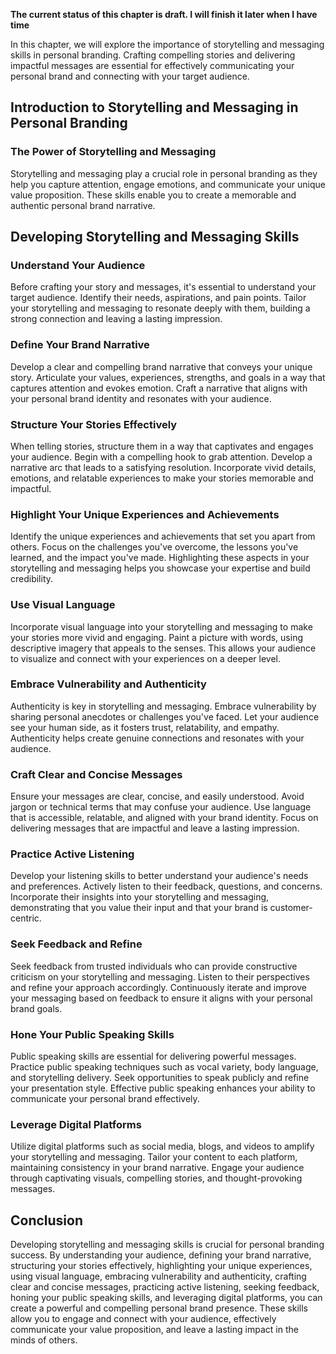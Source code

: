 **The current status of this chapter is draft. I will finish it later when I have time**

In this chapter, we will explore the importance of storytelling and messaging skills in personal branding. Crafting compelling stories and delivering impactful messages are essential for effectively communicating your personal brand and connecting with your target audience.

Introduction to Storytelling and Messaging in Personal Branding
---------------------------------------------------------------

### The Power of Storytelling and Messaging

Storytelling and messaging play a crucial role in personal branding as they help you capture attention, engage emotions, and communicate your unique value proposition. These skills enable you to create a memorable and authentic personal brand narrative.

Developing Storytelling and Messaging Skills
--------------------------------------------

### Understand Your Audience

Before crafting your story and messages, it's essential to understand your target audience. Identify their needs, aspirations, and pain points. Tailor your storytelling and messaging to resonate deeply with them, building a strong connection and leaving a lasting impression.

### Define Your Brand Narrative

Develop a clear and compelling brand narrative that conveys your unique story. Articulate your values, experiences, strengths, and goals in a way that captures attention and evokes emotion. Craft a narrative that aligns with your personal brand identity and resonates with your audience.

### Structure Your Stories Effectively

When telling stories, structure them in a way that captivates and engages your audience. Begin with a compelling hook to grab attention. Develop a narrative arc that leads to a satisfying resolution. Incorporate vivid details, emotions, and relatable experiences to make your stories memorable and impactful.

### Highlight Your Unique Experiences and Achievements

Identify the unique experiences and achievements that set you apart from others. Focus on the challenges you've overcome, the lessons you've learned, and the impact you've made. Highlighting these aspects in your storytelling and messaging helps you showcase your expertise and build credibility.

### Use Visual Language

Incorporate visual language into your storytelling and messaging to make your stories more vivid and engaging. Paint a picture with words, using descriptive imagery that appeals to the senses. This allows your audience to visualize and connect with your experiences on a deeper level.

### Embrace Vulnerability and Authenticity

Authenticity is key in storytelling and messaging. Embrace vulnerability by sharing personal anecdotes or challenges you've faced. Let your audience see your human side, as it fosters trust, relatability, and empathy. Authenticity helps create genuine connections and resonates with your audience.

### Craft Clear and Concise Messages

Ensure your messages are clear, concise, and easily understood. Avoid jargon or technical terms that may confuse your audience. Use language that is accessible, relatable, and aligned with your brand identity. Focus on delivering messages that are impactful and leave a lasting impression.

### Practice Active Listening

Develop your listening skills to better understand your audience's needs and preferences. Actively listen to their feedback, questions, and concerns. Incorporate their insights into your storytelling and messaging, demonstrating that you value their input and that your brand is customer-centric.

### Seek Feedback and Refine

Seek feedback from trusted individuals who can provide constructive criticism on your storytelling and messaging. Listen to their perspectives and refine your approach accordingly. Continuously iterate and improve your messaging based on feedback to ensure it aligns with your personal brand goals.

### Hone Your Public Speaking Skills

Public speaking skills are essential for delivering powerful messages. Practice public speaking techniques such as vocal variety, body language, and storytelling delivery. Seek opportunities to speak publicly and refine your presentation style. Effective public speaking enhances your ability to communicate your personal brand effectively.

### Leverage Digital Platforms

Utilize digital platforms such as social media, blogs, and videos to amplify your storytelling and messaging. Tailor your content to each platform, maintaining consistency in your brand narrative. Engage your audience through captivating visuals, compelling stories, and thought-provoking messages.

Conclusion
----------

Developing storytelling and messaging skills is crucial for personal branding success. By understanding your audience, defining your brand narrative, structuring your stories effectively, highlighting your unique experiences, using visual language, embracing vulnerability and authenticity, crafting clear and concise messages, practicing active listening, seeking feedback, honing your public speaking skills, and leveraging digital platforms, you can create a powerful and compelling personal brand presence. These skills allow you to engage and connect with your audience, effectively communicate your value proposition, and leave a lasting impact in the minds of others.

